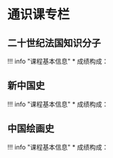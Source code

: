# 通识课专栏

## 二十世纪法国知识分子

!!! info "课程基本信息"
    * 成绩构成：

## 新中国史

!!! info "课程基本信息"
    * 成绩构成：

## 中国绘画史

!!! info "课程基本信息"
    * 成绩构成：